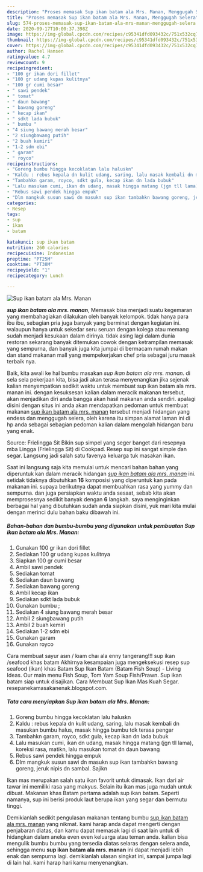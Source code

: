 ```yaml
---
description: "Proses memasak Sup ikan batam ala Mrs. Manan, Menggugah Selera"
title: "Proses memasak Sup ikan batam ala Mrs. Manan, Menggugah Selera"
slug: 574-proses-memasak-sup-ikan-batam-ala-mrs-manan-menggugah-selera
date: 2020-09-17T10:00:37.398Z
image: https://img-global.cpcdn.com/recipes/c95341dfd093432c/751x532cq70/sup-ikan-batam-ala-mrs-manan-foto-resep-utama.jpg
thumbnail: https://img-global.cpcdn.com/recipes/c95341dfd093432c/751x532cq70/sup-ikan-batam-ala-mrs-manan-foto-resep-utama.jpg
cover: https://img-global.cpcdn.com/recipes/c95341dfd093432c/751x532cq70/sup-ikan-batam-ala-mrs-manan-foto-resep-utama.jpg
author: Rachel Hansen
ratingvalue: 4.7
reviewcount: 9
recipeingredient:
- "100 gr ikan dori fillet"
- "100 gr udang kupas kulitnya"
- "100 gr cumi besar"
- " sawi pendek"
- " tomat"
- " daun bawang"
- " bawang goreng"
- " kecap ikan"
- " sdkt lada bubuk"
- " bumbu "
- "4 siung bawang merah besar"
- "2 siungbawang putih"
- "2 buah kemiri"
- "1-2 sdm ebi"
- " garam"
- " royco"
recipeinstructions:
- "Goreng bumbu hingga kecoklatan lalu haluskn"
- "Kaldu : rebus kepala dn kulit udang, saring, lalu masak kembali dn masukan bumbu halus, masak hingga bumbu tdk terasa pengar"
- "Tambahkn garam, royco, sdkt gula, kecap ikan dn lada bubuk"
- "Lalu masukan cumi, ikan dn udang, masak hingga matang (jgn tll lama), koreksi rasa, matikn, lalu masukan tomat dn daun bawang"
- "Rebus sawi pendek hingga empuk"
- "Dlm mangkuk susun sawi dn masukn sup ikan tambahkn bawang goreng, jeruk nipis dn sambal. Sajikn"
categories:
- Resep
tags:
- sup
- ikan
- batam

katakunci: sup ikan batam 
nutrition: 260 calories
recipecuisine: Indonesian
preptime: "PT25M"
cooktime: "PT38M"
recipeyield: "1"
recipecategory: Lunch

---
```



![Sup ikan batam ala Mrs. Manan](https://img-global.cpcdn.com/recipes/c95341dfd093432c/751x532cq70/sup-ikan-batam-ala-mrs-manan-foto-resep-utama.jpg)

<b><i>sup ikan batam ala mrs. manan</i></b>, Memasak bisa menjadi suatu kegemaran yang membahagiakan dilakukan oleh banyak kelompok. tidak hanya para ibu ibu, sebagian pria juga banyak yang berminat dengan kegiatan ini. walaupun hanya untuk sekedar seru seruan dengan kolega atau memang sudah menjadi kesukaan dalam dirinya. tidak asing lagi dalam dunia restoran sekarang banyak ditemukan cowok dengan ketrampilan memasak yang sempurna, dan banyak juga kita jumpai di bermacam rumah makan dan stand makanan mall yang mempekerjakan chef pria sebagai juru masak terbaik nya.

Baik, kita awali ke hal bumbu masakan <i>sup ikan batam ala mrs. manan</i>. di sela sela pekerjaan kita, bisa jadi akan terasa menyenangkan jika sejenak kalian menyempatkan sedikit waktu untuk membuat sup ikan batam ala mrs. manan ini. dengan kesuksesan kalian dalam meracik makanan tersebut, akan menjadikan diri anda bangga akan hasil makanan anda sendiri. apalagi disini dengan situs ini anda akan mendapatkan pedoman untuk membuat makanan <u>sup ikan batam ala mrs. manan</u> tersebut menjadi hidangan yang endess dan menggugah selera, oleh karena itu simpan alamat laman ini di hp anda sebagai sebagian pedoman kalian dalam mengolah hidangan baru yang enak.

Source: Frielingga Sit Bikin sup simpel yang seger banget dari resepnya mba Lingga (Frielingga Sit) di Cookpad. Resep sup ini sangat simple dan segar. Langsung jadi salah satu favenya keluarga tuk masakan ikan.


Saat ini langsung saja kita memulai untuk mencari bahan bahan yang diperuntuk kan dalam meracik hidangan <u><i>sup ikan batam ala mrs. manan</i></u> ini. setidak tidaknya dibutuhkan <b>16</b> komposisi yang diperuntuk kan pada makanan ini. supaya berikutnya dapat membuahkan rasa yang yummy dan sempurna. dan juga persiapkan waktu anda sesaat, sebab kita akan memprosesnya sedikit banyak dengan <b>6</b> langkah. saya menginginkan berbagai hal yang dibutuhkan sudah anda siapkan disini, yuk mari kita mulai dengan merinci dulu bahan baku dibawah ini.

<!--inarticleads1-->

##### Bahan-bahan dan bumbu-bumbu yang digunakan untuk pembuatan Sup ikan batam ala Mrs. Manan:

1. Gunakan 100 gr ikan dori fillet
1. Sediakan 100 gr udang kupas kulitnya
1. Siapkan 100 gr cumi besar
1. Ambil  sawi pendek
1. Sediakan  tomat
1. Sediakan  daun bawang
1. Sediakan  bawang goreng
1. Ambil  kecap ikan
1. Sediakan  sdkt lada bubuk
1. Gunakan  bumbu ;
1. Sediakan 4 siung bawang merah besar
1. Ambil 2 siungbawang putih
1. Ambil 2 buah kemiri
1. Sediakan 1-2 sdm ebi
1. Gunakan  garam
1. Gunakan  royco


Cara membuat sayur asın / kıam chaı ala enny tangerang!!! sup ikan /seafood khas batam Akhirnya kesampaian juga mengeksekusi resep sup seafood (ikan) khas Batam Sup Ikan Batam (Batam Fish Soup) - Living Ideas. Our main menu Fish Soup, Tom Yam Soup Fish/Prawn. Sup ikan batam siap untuk disajikan. Cara Membuat Sup Ikan Mas Kuah Segar. resepanekamasakanenak.blogspot.com. 

<!--inarticleads2-->

##### Tata cara menyiapkan Sup ikan batam ala Mrs. Manan:

1. Goreng bumbu hingga kecoklatan lalu haluskn
1. Kaldu : rebus kepala dn kulit udang, saring, lalu masak kembali dn masukan bumbu halus, masak hingga bumbu tdk terasa pengar
1. Tambahkn garam, royco, sdkt gula, kecap ikan dn lada bubuk
1. Lalu masukan cumi, ikan dn udang, masak hingga matang (jgn tll lama), koreksi rasa, matikn, lalu masukan tomat dn daun bawang
1. Rebus sawi pendek hingga empuk
1. Dlm mangkuk susun sawi dn masukn sup ikan tambahkn bawang goreng, jeruk nipis dn sambal. Sajikn


Ikan mas merupakan salah satu ikan favorit untuk dimasak. Ikan dari air tawar ini memiliki rasa yang makyus. Selain itu ikan mas juga mudah untuk dibuat. Makanan khas Batam pertama adalah sup ikan batam. Seperti namanya, sup ini berisi produk laut berupa ikan yang segar dan bermutu tinggi. 

Demikianlah sedikit pengulasan makanan tentang bumbu <u>sup ikan batam ala mrs. manan</u> yang nikmat. kami harap anda dapat mengerti dengan penjabaran diatas, dan kamu dapat memasak lagi di saat lain untuk di hidangkan dalam aneka even even keluarga atau teman anda. kalian bisa mengulik bumbu bumbu yang tersedia diatas selaras dengan selera anda, sehingga menu <b>sup ikan batam ala mrs. manan</b> ini dapat menjadi lebih enak dan sempurna lagi. demikianlah ulasan singkat ini, sampai jumpa lagi di lain hal. kami harap hari kamu menyenangkan.
